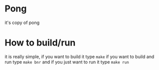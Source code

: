 # Pong
it's copy of pong

# How to build/run
it is really simple, if you want to build it type `make` 
if you want to build and run type `make bnr` 
and if you just want to run it type `make run`
